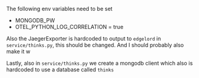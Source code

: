The following env variables need to be set
* MONGODB_PW
* OTEL_PYTHON_LOG_CORRELATION = true

Also the JaegerExporter is hardcoded to output to `edgelord` in `service/thinks.py`, this should be changed. And I should probably also make it w

Lastly, also in `service/thinks.py` we create a mongodb client which also is hardcoded to use a database called `thinks`